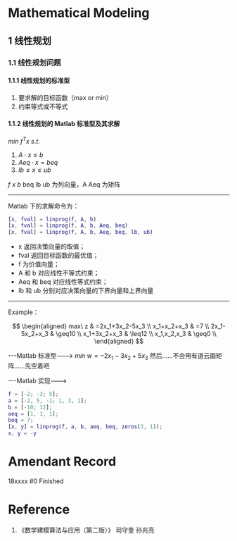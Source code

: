 # Mathematical Modeling <Badge text="alpha" type="warn"/> <Badge text="1.1.2"/>

## 1 线性规划

### 1.1 线性规划问题

#### 1.1.1 线性规划的标准型

1. 要求解的目标函数（max or min）
2. 约束等式或不等式

#### 1.1.2 线性规划的 Matlab 标准型及其求解

$min\ f^Tx$
$s.t.$

1. $A\cdot x\leq b$
2. $Aeq\cdot x=beq$
3. $lb\leq x\leq ub$

$f$ $x$ $b$ beq lb ub 为列向量，A Aeq 为矩阵

---

Matlab 下的求解命令为：

```matlab
[x, fval] = linprog(f, A, b)
[x, fval] = linprog(f, A, b, Aeq, beq)
[x, fval] = linprog(f, A, b, Aeq, beq, lb, ub)
```

-  x 返回决策向量的取值；
-  fval 返回目标函数的最优值；
-  f 为价值向量；
-  A 和 b 对应线性不等式约束；
-  Aeq 和 beq 对应线性等式约束；
-  lb 和 ub 分别对应决策向量的下界向量和上界向量

---

Example：

$$
\begin{aligned}
max\ z & =2x_1+3x_2-5x_3 \\
x_1+x_2+x_3 & =7 \\
2x_1-5x_2+x_3 & \geq10 \\
x_1+3x_2+x_3 & \leq12 \\
x_1,x_2,x_3 & \geq0 \\
\end{aligned}
$$

---Matlab 标准型--->
$min\ w=-2x_1-3x_2+5x_3$
然后……不会用有道云画矩阵……先空着吧

---Matlab 实现--->

```matlab
f = [-2; -3; 5];
a = [-2, 5, -1; 1, 3, 1];
b = [-10; 12];
aeq = [1, 1, 1];
beq = 7;
[x, y] = linprog(f, a, b, aeq, beq, zeros(3, 1));
x, y = -y
```

# Amendant Record

18xxxx #0 Finished

# Reference

1. 《数学建模算法与应用（第二版）》 司守奎 孙兆亮

<link rel="stylesheet" href="https://cdnjs.cloudflare.com/ajax/libs/KaTeX/0.9.0/katex.min.css">
